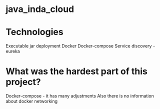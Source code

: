 # java_inda_cloud
# Technologies

Executable jar deployment
Docker
Docker-compose
Service discovery - eureka


# What was the hardest part of this project?

Docker-compose - it has many adjustments
Also there is no information about docker networking 
